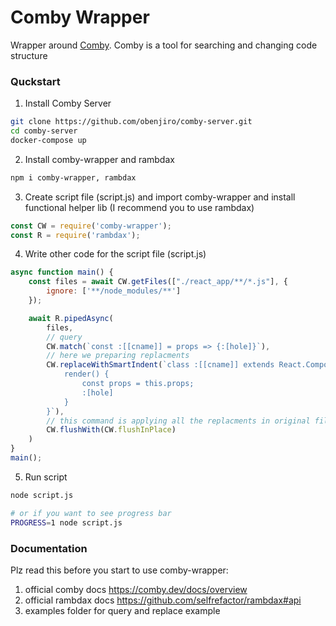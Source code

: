 # Comby Wrapper

Wrapper around [Comby](https://github.com/comby-tools/comby). Comby is a tool for searching and changing code structure

### Quckstart

1) Install Comby Server
```bash
git clone https://github.com/obenjiro/comby-server.git
cd comby-server
docker-compose up
```

2) Install comby-wrapper and rambdax
```bash
npm i comby-wrapper, rambdax
```

3) Create script file (script.js) and import comby-wrapper and install functional helper lib 
(I recommend you to use rambdax)
```js
const CW = require('comby-wrapper');
const R = require('rambdax');
```

4) Write other code for the script file (script.js)
```js
async function main() {
    const files = await CW.getFiles(["./react_app/**/*.js"], {
        ignore: ['**/node_modules/**']
    });

    await R.pipedAsync(
        files,
        // query
        CW.match(`const :[[cname]] = props => {:[hole]}`),
        // here we preparing replacments
        CW.replaceWithSmartIndent(`class :[[cname]] extends React.Component {
            render() {
                const props = this.props;
                :[hole]
            }
        }`),
        // this command is applying all the replacments in original files
        CW.flushWith(CW.flushInPlace) 
    )
}
main();
```

5) Run script
```bash
node script.js

# or if you want to see progress bar
PROGRESS=1 node script.js
```

### Documentation

Plz read this before you start to use comby-wrapper: 
1) official comby docs https://comby.dev/docs/overview
2) official rambdax docs https://github.com/selfrefactor/rambdax#api 
3) examples folder for query and replace example
